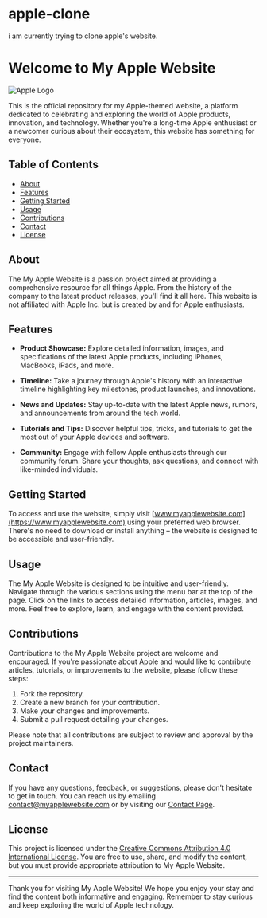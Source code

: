 # apple-clone
i am currently trying to clone apple's website.
# Welcome to My Apple Website

![Apple Logo](apple_logo.png)

This is the official repository for my Apple-themed website, a platform dedicated to celebrating and exploring the world of Apple products, innovation, and technology. Whether you're a long-time Apple enthusiast or a newcomer curious about their ecosystem, this website has something for everyone.

## Table of Contents

- [About](#about)
- [Features](#features)
- [Getting Started](#getting-started)
- [Usage](#usage)
- [Contributions](#contributions)
- [Contact](#contact)
- [License](#license)

## About

The My Apple Website is a passion project aimed at providing a comprehensive resource for all things Apple. From the history of the company to the latest product releases, you'll find it all here. This website is not affiliated with Apple Inc. but is created by and for Apple enthusiasts.

## Features

- **Product Showcase:** Explore detailed information, images, and specifications of the latest Apple products, including iPhones, MacBooks, iPads, and more.

- **Timeline:** Take a journey through Apple's history with an interactive timeline highlighting key milestones, product launches, and innovations.

- **News and Updates:** Stay up-to-date with the latest Apple news, rumors, and announcements from around the tech world.

- **Tutorials and Tips:** Discover helpful tips, tricks, and tutorials to get the most out of your Apple devices and software.

- **Community:** Engage with fellow Apple enthusiasts through our community forum. Share your thoughts, ask questions, and connect with like-minded individuals.

## Getting Started

To access and use the website, simply visit [www.myapplewebsite.com](https://www.myapplewebsite.com) using your preferred web browser. There's no need to download or install anything – the website is designed to be accessible and user-friendly.

## Usage

The My Apple Website is designed to be intuitive and user-friendly. Navigate through the various sections using the menu bar at the top of the page. Click on the links to access detailed information, articles, images, and more. Feel free to explore, learn, and engage with the content provided.

## Contributions

Contributions to the My Apple Website project are welcome and encouraged. If you're passionate about Apple and would like to contribute articles, tutorials, or improvements to the website, please follow these steps:

1. Fork the repository.
2. Create a new branch for your contribution.
3. Make your changes and improvements.
4. Submit a pull request detailing your changes.

Please note that all contributions are subject to review and approval by the project maintainers.

## Contact

If you have any questions, feedback, or suggestions, please don't hesitate to get in touch. You can reach us by emailing contact@myapplewebsite.com or by visiting our [Contact Page](https://www.myapplewebsite.com/contact).

## License

This project is licensed under the [Creative Commons Attribution 4.0 International License](https://creativecommons.org/licenses/by/4.0/). You are free to use, share, and modify the content, but you must provide appropriate attribution to My Apple Website.

---

Thank you for visiting My Apple Website! We hope you enjoy your stay and find the content both informative and engaging. Remember to stay curious and keep exploring the world of Apple technology.
